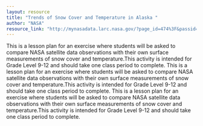 ```yaml
---
layout: resource
title: "Trends of Snow Cover and Temperature in Alaska "
author: "NASA"
resource_link: "http://mynasadata.larc.nasa.gov/?page_id=474%3F&passid=19"
---
```


This is a lesson plan for an exercise where students will be asked  to compare NASA satellite data observations with their own surface measurements of snow cover and temperature.This activity is intended for Grade Level 9-12 and should take one class period to complete.
This is a lesson plan for an exercise where students will be asked  to compare NASA satellite data observations with their own surface measurements of snow cover and temperature.This activity is intended for Grade Level 9-12 and should take one class period to complete.
This is a lesson plan for an exercise where students will be asked  to compare NASA satellite data observations with their own surface measurements of snow cover and temperature.This activity is intended for Grade Level 9-12 and should take one class period to complete.
